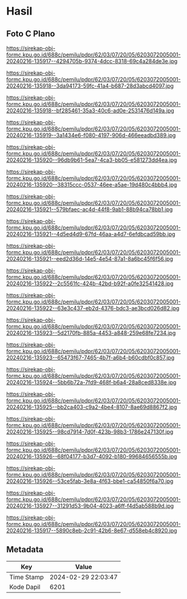 # Hasil

## Foto C Plano

https://sirekap-obj-formc.kpu.go.id/688c/pemilu/pdpr/62/03/07/20/05/6203072005001-20240216-135917--4294705b-9374-4dcc-8318-69c4a284de3e.jpg

https://sirekap-obj-formc.kpu.go.id/688c/pemilu/pdpr/62/03/07/20/05/6203072005001-20240216-135918--3da94173-59fc-41a4-b687-28d3abcd4097.jpg

https://sirekap-obj-formc.kpu.go.id/688c/pemilu/pdpr/62/03/07/20/05/6203072005001-20240216-135918--bf285461-35a3-40c6-ad0e-2531476d149a.jpg

https://sirekap-obj-formc.kpu.go.id/688c/pemilu/pdpr/62/03/07/20/05/6203072005001-20240216-135919--3a1434e6-f080-4197-906d-466eeadbd389.jpg

https://sirekap-obj-formc.kpu.go.id/688c/pemilu/pdpr/62/03/07/20/05/6203072005001-20240216-135920--96db9b61-5ea7-4ca3-bb05-e581273dd4ea.jpg

https://sirekap-obj-formc.kpu.go.id/688c/pemilu/pdpr/62/03/07/20/05/6203072005001-20240216-135920--38315ccc-0537-46ee-a5ae-19d480c4bbb4.jpg

https://sirekap-obj-formc.kpu.go.id/688c/pemilu/pdpr/62/03/07/20/05/6203072005001-20240216-135921--579bfaec-ac4d-44f8-9ab1-88b94ca78bb1.jpg

https://sirekap-obj-formc.kpu.go.id/688c/pemilu/pdpr/62/03/07/20/05/6203072005001-20240216-135921--4d5ed4d9-67fd-46aa-a4d7-6efdbcad59bb.jpg

https://sirekap-obj-formc.kpu.go.id/688c/pemilu/pdpr/62/03/07/20/05/6203072005001-20240216-135921--eed2d36d-14e5-4e54-87a1-8a6bc45f6f56.jpg

https://sirekap-obj-formc.kpu.go.id/688c/pemilu/pdpr/62/03/07/20/05/6203072005001-20240216-135922--2c5561fc-424b-42bd-b92f-a0fe32541428.jpg

https://sirekap-obj-formc.kpu.go.id/688c/pemilu/pdpr/62/03/07/20/05/6203072005001-20240216-135922--63e3c437-eb2d-4376-bdc3-ae3bcd026d82.jpg

https://sirekap-obj-formc.kpu.go.id/688c/pemilu/pdpr/62/03/07/20/05/6203072005001-20240216-135923--5d2170fb-885a-4453-a848-259e68fe7234.jpg

https://sirekap-obj-formc.kpu.go.id/688c/pemilu/pdpr/62/03/07/20/05/6203072005001-20240216-135923--65473f67-7465-4b7f-a6b4-b60cdbf0c857.jpg

https://sirekap-obj-formc.kpu.go.id/688c/pemilu/pdpr/62/03/07/20/05/6203072005001-20240216-135924--5bb6b72a-7fd9-468f-b6a4-28a8ced8338e.jpg

https://sirekap-obj-formc.kpu.go.id/688c/pemilu/pdpr/62/03/07/20/05/6203072005001-20240216-135925--bb2ca403-c9a2-4be4-8107-8ae69d8867f2.jpg

https://sirekap-obj-formc.kpu.go.id/688c/pemilu/pdpr/62/03/07/20/05/6203072005001-20240216-135925--98cd7914-7d0f-423b-98b3-1786e247130f.jpg

https://sirekap-obj-formc.kpu.go.id/688c/pemilu/pdpr/62/03/07/20/05/6203072005001-20240216-135926--68f04177-b3d7-4092-b180-99684656555b.jpg

https://sirekap-obj-formc.kpu.go.id/688c/pemilu/pdpr/62/03/07/20/05/6203072005001-20240216-135926--53ce5fab-3e8a-4f63-bbe1-ca54850f6a70.jpg

https://sirekap-obj-formc.kpu.go.id/688c/pemilu/pdpr/62/03/07/20/05/6203072005001-20240216-135927--31291d53-9b04-4023-a6ff-f4d5ab588b9d.jpg

https://sirekap-obj-formc.kpu.go.id/688c/pemilu/pdpr/62/03/07/20/05/6203072005001-20240216-135917--5890c8eb-2c91-42b6-8e67-d558eb4c8920.jpg


## Metadata

| Key        | Value               |
| ---------- | ------------------- |
| Time Stamp | 2024-02-29 22:03:47 |
| Kode Dapil | 6201                |



